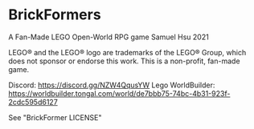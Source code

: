 # BrickFormers
A Fan-Made LEGO Open-World RPG game
Samuel Hsu 2021

LEGO® and the LEGO® logo are trademarks of the LEGO® Group, which does not sponsor or endorse this work.
This is a non-profit, fan-made game.

Discord: https://discord.gg/NZW4QqusYW
Lego WorldBuilder: https://worldbuilder.tongal.com/world/de7bbb75-74bc-4b31-923f-2cdc595d6127

See "BrickFormer LICENSE"